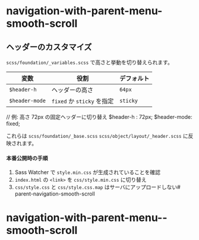 # navigation-with-parent-menu- smooth-scroll

## ヘッダーのカスタマイズ

`scss/foundation/_variables.scss` で高さと挙動を切り替えられます。

| 変数            | 役割                      | デフォルト  |
|----------------|---------------------------|-----------|
| `$header-h`    | ヘッダーの高さ              | `64px`    |
| `$header-mode` | `fixed` か `sticky` を指定 | `sticky`  |

// 例: 高さ 72px の固定ヘッダーに切り替え
$header-h   : 72px;
$header-mode: fixed;

これらは
`scss/foundation/_base.scss`
`scss/object/layout/_header.scss`
に反映されます。


#### 本番公開時の手順
1. Sass Watcher で `style.min.css` が生成されていることを確認  
2. `index.html` の `<link>` を `css/style.min.css` に切り替え  
3. `css/style.css` と `css/style.css.map` はサーバにアップロードしない# parent-navigation-smooth-scroll
# navigation-with-parent-menu--smooth-scroll

